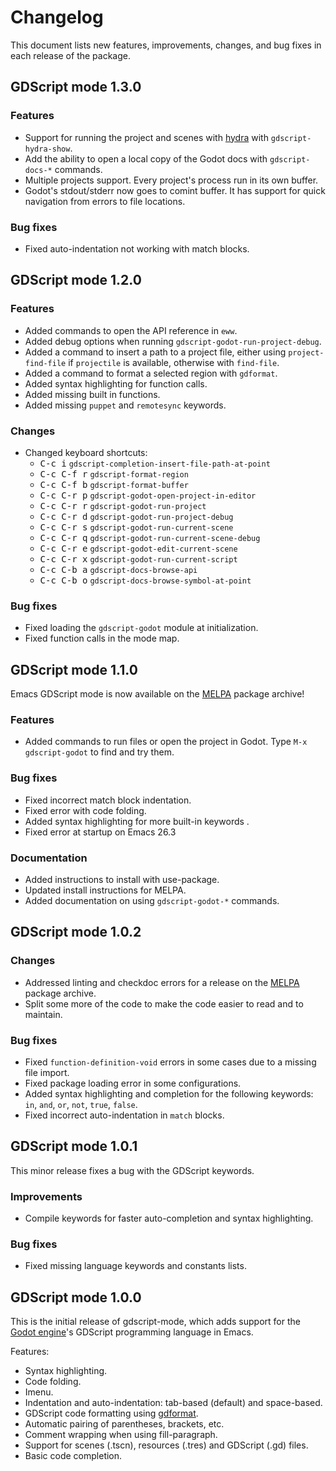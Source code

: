# Changelog

This document lists new features, improvements, changes, and bug fixes in each release of the package.

## GDScript mode 1.3.0

### Features

- Support for running the project and scenes with [hydra](https://github.com/abo-abo/hydra) with `gdscript-hydra-show`.
- Add the ability to open a local copy of the Godot docs with `gdscript-docs-*` commands.
- Multiple projects support. Every project's process run in its own buffer.
- Godot's stdout/stderr now goes to comint buffer. It has support for quick navigation from errors to file locations.

### Bug fixes

- Fixed auto-indentation not working with match blocks.

## GDScript mode 1.2.0

### Features

- Added commands to open the API reference in `eww`.
- Added debug options when running `gdscript-godot-run-project-debug`.
- Added a command to insert a path to a project file, either using `project-find-file` if `projectile` is available, otherwise with `find-file`.
- Added a command to format a selected region with `gdformat`.
- Added syntax highlighting for function calls.
- Added missing built in functions.
- Added missing `puppet` and `remotesync` keywords.

### Changes

- Changed keyboard shortcuts:
  - <kbd>C-c i</kbd> `gdscript-completion-insert-file-path-at-point`
  - <kbd>C-c C-f r</kbd> `gdscript-format-region`
  - <kbd>C-c C-f b</kbd> `gdscript-format-buffer`
  - <kbd>C-c C-r p</kbd> `gdscript-godot-open-project-in-editor`
  - <kbd>C-c C-r r</kbd> `gdscript-godot-run-project`
  - <kbd>C-c C-r d</kbd> `gdscript-godot-run-project-debug`
  - <kbd>C-c C-r s</kbd> `gdscript-godot-run-current-scene`
  - <kbd>C-c C-r q</kbd> `gdscript-godot-run-current-scene-debug`
  - <kbd>C-c C-r e</kbd> `gdscript-godot-edit-current-scene`
  - <kbd>C-c C-r x</kbd> `gdscript-godot-run-current-script`
  - <kbd>C-c C-b a</kbd> `gdscript-docs-browse-api`
  - <kbd>C-c C-b o</kbd> `gdscript-docs-browse-symbol-at-point`

### Bug fixes

- Fixed loading the `gdscript-godot` module at initialization.
- Fixed function calls in the mode map.

## GDScript mode 1.1.0

Emacs GDScript mode is now available on the [MELPA](https://melpa.org/) package archive!

### Features

- Added commands to run files or open the project in Godot. Type `M-x gdscript-godot` to find and try them.

### Bug fixes

- Fixed incorrect match block indentation.
- Fixed error with code folding.
- Added syntax highlighting for more built-in keywords .
- Fixed error at startup on Emacs 26.3

### Documentation

- Added instructions to install with use-package.
- Updated install instructions for MELPA.
- Added documentation on using `gdscript-godot-*` commands.

## GDScript mode 1.0.2

### Changes

- Addressed linting and checkdoc errors for a release on the [MELPA](https://melpa.org/) package archive.
- Split some more of the code to make the code easier to read and to maintain.

### Bug fixes

- Fixed `function-definition-void` errors in some cases due to a missing file import.
- Fixed package loading error in some configurations.
- Added syntax highlighting and completion for the following keywords: `in`, `and`, `or`, `not`, `true`, `false`.
- Fixed incorrect auto-indentation in `match` blocks.

## GDScript mode 1.0.1

This minor release fixes a bug with the GDScript keywords.

### Improvements

- Compile keywords for faster auto-completion and syntax highlighting.

### Bug fixes

- Fixed missing language keywords and constants lists.

## GDScript mode 1.0.0

This is the initial release of gdscript-mode, which adds support for the [Godot engine](https://godotengine.org/)'s GDScript programming language in Emacs.

Features:

- Syntax highlighting.
- Code folding.
- Imenu.
- Indentation and auto-indentation: tab-based (default) and space-based.
- GDScript code formatting using [gdformat](https://github.com/scony/godot-gdscript-toolkit/).
- Automatic pairing of parentheses, brackets, etc.
- Comment wrapping when using fill-paragraph.
- Support for scenes (.tscn), resources (.tres) and GDScript (.gd) files.
- Basic code completion.
